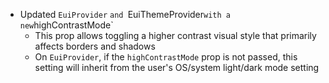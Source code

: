 - Updated `EuiProvider` `and `EuiThemeProvider` with a new `highContrastMode`
  - This prop allows toggling a higher contrast visual style that primarily affects borders and shadows
  - On `EuiProvider`, if the `highContrastMode` prop is not passed, this setting will inherit from the user's OS/system light/dark mode setting
